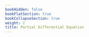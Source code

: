 ```yaml
---
bookHidden: false
bookFlatSection: true
bookCollapseSection: true
weight: 2
title: Partial Differential Equation
---
```

